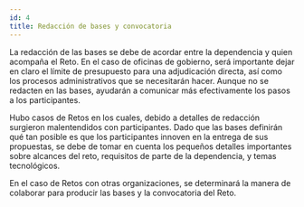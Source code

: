 ```yaml
---
id: 4
title: Redacción de bases y convocatoria
---
```

La redacción de las bases se debe de acordar entre la dependencia y quien acompaña el Reto. En el caso de oficinas de gobierno, será importante dejar en claro el límite de presupuesto para una adjudicación directa, así como los procesos administrativos que se necesitarán hacer. Aunque no se redacten en las bases, ayudarán a comunicar más efectivamente los pasos a los participantes.

Hubo casos de Retos en los cuales, debido a detalles de redacción surgieron malentendidos con participantes. Dado que las bases definirán qué tan posible es que los participantes innoven en la entrega de sus propuestas, se debe de tomar en cuenta los pequeños detalles importantes sobre alcances del reto, requisitos de parte de la dependencia, y temas tecnológicos.

En el caso de Retos con otras organizaciones, se determinará la manera de colaborar para producir las bases y la convocatoria del Reto.
